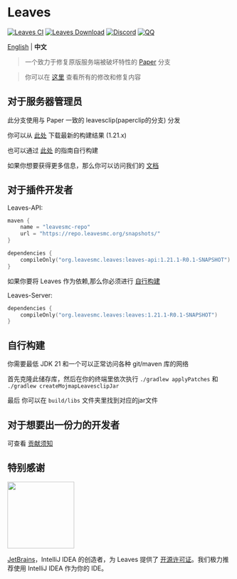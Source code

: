 Leaves
===========

[![Leaves CI](https://github.com/LeavesMC/Leaves/actions/workflows/build.yml/badge.svg)](https://github.com/LeavesMC/Leaves/actions/workflows/leaves.yml)
[![Leaves Download](https://img.shields.io/github/downloads/LeavesMC/Leaves/total?color=0&logo=github)](https://github.com/LeavesMC/Leaves/releases/latest)
[![Discord](https://badgen.net/discord/online-members/5hgtU72w33?icon=discord&label=Discord&list=what)](https://discord.gg/5hgtU72w33)
[![QQ](https://img.shields.io/badge/QQ_Unofficial-815857713-blue)](http://qm.qq.com/cgi-bin/qm/qr?_wv=1027&k=nisbmnCFeEJCcYWBQ10th4Fu99XWklH4&authKey=8VlUxSdrFCIwmIpxFQIGR8%2BXvIQ2II%2Bx2JfxuQ8amr9UKgINh%2BdXjudQfc%2FIeTO5&noverify=0&group_code=815857713)

[English](README.md) | **中文**

> 一个致力于修复原版服务端被破坏特性的 [Paper](https://github.com/PaperMC/Paper) 分支

> 你可以在 [这里](https://docs.leavesmc.org/zh_Hans/leaves/reference/configuration) 查看所有的修改和修复内容

## 对于服务器管理员
此分支使用与 Paper 一致的 leavesclip(paperclip的分支) 分发

你可以从 [此处](https://github.com/LeavesMC/Leaves/releases/latest) 下载最新的构建结果 (1.21.x)

也可以通过 [此处](#自行构建) 的指南自行构建

如果你想要获得更多信息，那么你可以访问我们的 [文档](https://docs.leavesmc.org/zh_Hans/leaves/guides/getting-started)

## 对于插件开发者
Leaves-API:
```kotlin
maven {
    name = "leavesmc-repo"
    url = "https://repo.leavesmc.org/snapshots/"
}

dependencies {
    compileOnly("org.leavesmc.leaves:leaves-api:1.21.1-R0.1-SNAPSHOT")
}
 ```

如果你要将 Leaves 作为依赖,那么你必须进行 [自行构建](#自行构建)

Leaves-Server:
```kotlin
dependencies {
    compileOnly("org.leavesmc.leaves:leaves:1.21.1-R0.1-SNAPSHOT")
}
 ```

## 自行构建

你需要最低 JDK 21 和一个可以正常访问各种 git/maven 库的网络

首先克隆此储存库，然后在你的终端里依次执行 `./gradlew applyPatches` 和 `./gradlew createMojmapLeavesclipJar`

最后 你可以在 `build/libs` 文件夹里找到对应的jar文件

## 对于想要出一份力的开发者

可查看 [贡献须知](docs/CONTRIBUTING_cn.md)

## 特别感谢

[<img src="https://user-images.githubusercontent.com/21148213/121807008-8ffc6700-cc52-11eb-96a7-2f6f260f8fda.png" alt="" width="150">](https://www.jetbrains.com)

[JetBrains](https://www.jetbrains.com/)，IntelliJ IDEA 的创造者，为 Leaves 提供了 [开源许可证](https://www.jetbrains.com/opensource/)。我们极力推荐使用 IntelliJ IDEA 作为你的 IDE。
